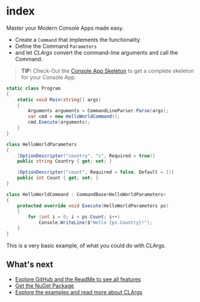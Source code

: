 # index

Master your Modern Console Apps made easy.

* Create a `Command` that implements the functionality
* Define the Command `Parameters`
* and let _CLArgs_ convert the command-line arguments and call the Command.

> **TIP:** Check-Out the [Console App Skeleton](https://github.com/msc4266/CLArgs/tree/master/CommandRunner) to get a complete skeleton for your Console App.

```csharp
static class Program
{
    static void Main(string[] args)
    {
        Arguments arguments = CommandLineParser.Parse(args);
        var cmd = new HelloWorldCommand();
        cmd.Execute(arguments);
    }
}

class HelloWorldParameters
{
    [OptionDescriptor("country", "c", Required = true)]
    public string Country { get; set; }

    [OptionDescriptor("count", Required = false, Default = 1)]
    public int Count { get; set; }
}

class HelloWorldCommand : CommandBase<HelloWorldParameters>
{
    protected override void Execute(HelloWorldParameters ps)
    {
        for (int i = 0; i < ps.Count; i++)
            Console.WriteLine($"Hello {ps.Country}!");
    }
}
```

This is a very basic example, of what you could do with CLArgs.

## What's next

* [Explore GitHub and the ReadMe to see all features](https://github.com/msc4266/CLArgs)
* [Get the NuGet Package](https://www.nuget.org/packages/MSPro.CLArgs)
* [Explore the examples and read more about CLArgs](doc/index.md)

